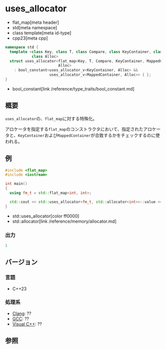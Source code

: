 # uses_allocator
* flat_map[meta header]
* std[meta namespace]
* class template[meta id-type]
* cpp23[meta cpp]

```cpp
namespace std {
  template <class Key, class T, class Compare, class KeyContainer, class MappedContainer,
            class Alloc>
  struct uses_allocator<flat_map<Key, T, Compare, KeyContainer, MappedContainer>,
                        Alloc>
    : bool_constant<uses_allocator_v<KeyContainer, Alloc> &&
                    uses_allocator_v<MappedContainer, Alloc>> { };
}
```
* bool_constant[link /reference/type_traits/bool_constant.md]

## 概要
`uses_allocator`の、`flat_map`に対する特殊化。

アロケータを指定する`flat_map`のコンストラクタにおいて、指定されたアロケータと、`KeyContainer`および`MappedContainer`が合致するかをチェックするのに使われる。


## 例
```cpp
#include <flat_map>
#include <iostream>

int main()
{
  using fm_t = std::flat_map<int, int>;

  std::cout << std::uses_allocator<fm_t, std::allocator<int>>::value << std::endl;
}
```
* std::uses_allocator[color ff0000]
* std::allocator[link /reference/memory/allocator.md]

### 出力
```cpp
1
```

## バージョン
### 言語
- C++23

### 処理系
- [Clang](/implementation.md#clang): ??
- [GCC](/implementation.md#gcc): ??
- [Visual C++](/implementation.md#visual_cpp): ??


## 参照
